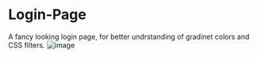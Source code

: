 # Login-Page
A fancy looking login page, for better undrstanding of gradinet colors and CSS filters.
![image](https://github.com/codegrann/Login-Page/assets/94289940/b0d39480-8666-4b6a-83c6-a7162c3b88b8)
